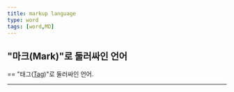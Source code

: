 ```yaml
---
title: markup language
type: word
tags: [word,MD]
---
```

## "마크(Mark)"로 둘러싸인 언어

== "태그([Tag](w_tag))"로 둘러싸인 언어.

---


